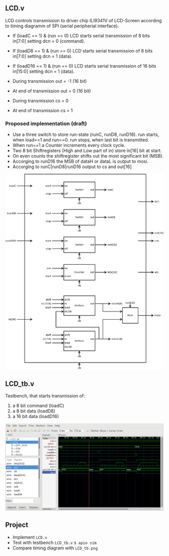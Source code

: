 ## LCD.v
LCD controls transmission to driver chip ILI9341V of LCD-Screen according to timing diagramm of SPI (serial peripherial interface).

* If (loadC == 1) & (run == 0) LCD starts serial transmission of 8 bits in[7:0] setting dcn = 0 (command).

* If (loadD8 == 1) & (run == 0) LCD starts serial transmission of 8 bits in[7:0] setting dcn = 1 (data).

* If (loadD16 == 1) & (run == 0) LCD starts serial transmission of 16 bits in[15:0] setting dcn = 1 (data).

* During transmission out = -1 (16 bit)
* At end of transmission out = 0 (16 bit)

* During transmission cs = 0
* At end of transmission cs = 1


### Proposed implementation (draft)
* Use a three switch to store run-state (runC, runD8, runD16). run starts, when load==1 and run==0. run stops, when last bit is transmitted.
* When run==1 a Counter increments every clock cycle.
* Two  8 bit Shiftregisters (High and Low part of in) store in[16] bit at start.
* On even counts the shiftregister shifts out the most significant bit (MSB).
* Accorging to runD16 the MSB of dataH or dataL is output to mosi.
* Accorging to runC|runD8|runD16 output to cs and out[16]

![](LCD.png)

## LCD_tb.v
Testbench, that starts transmission of:
1. a 8 bit command (loadC)
2. a 8 bit data (loadD8)
3. a 16 bit data (loadD16)

![](LCD_tb.png)
## Project
* Implement `LCD.v`
* Test with testbench `LCD_tb.v`
`$ apio sim`
* Compare timing diagram with `LCD_tb.png`
